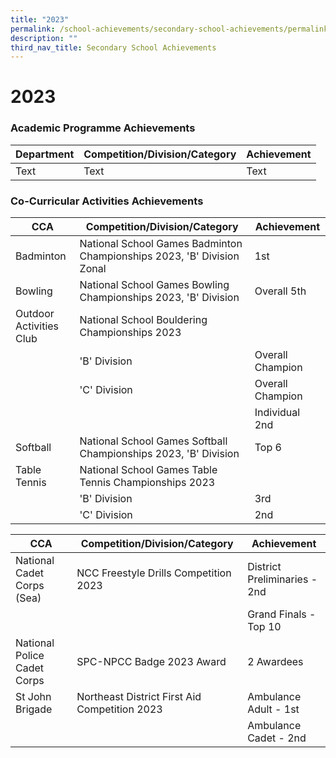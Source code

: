 ```yaml
---
title: "2023"
permalink: /school-achievements/secondary-school-achievements/permalink/
description: ""
third_nav_title: Secondary School Achievements
---
```

# 2023

### Academic Programme Achievements



| Department | Competition/Division/Category | Achievement |
| -------- | -------- | -------- |
| Text     | Text     | Text     |


### Co-Curricular Activities Achievements



| CCA | Competition/Division/Category | Achievement |
| -------- | -------- | -------- |
| Badminton     | National School Games Badminton Championships 2023, 'B' Division Zonal    | 1st     |
| Bowling     | National School Games Bowling Championships 2023, 'B' Division    | Overall 5th     |
| Outdoor Activities Club     | National School Bouldering Championships 2023    |    |
|      | 'B' Division     | Overall Champion     |
|      | 'C' Division     | Overall Champion | 
|      |                        | Individual 2nd     |
| Softball     | National School Games Softball Championships 2023, 'B' Division  | Top 6     |
| Table Tennis     | National School Games Table Tennis Championships 2023  |     |
|      | 'B' Division     | 3rd     |
|      | 'C' Division     | 2nd |

| CCA | Competition/Division/Category | Achievement |
| -------- | -------- | -------- |
| National Cadet Corps (Sea)     | NCC Freestyle Drills Competition 2023   | District Preliminaries - 2nd    |
|      |                        | Grand Finals - Top 10     |
| National Police Cadet Corps     | SPC-NPCC Badge 2023 Award   | 2 Awardees    |
| St John Brigade     | Northeast District First Aid Competition 2023   | Ambulance Adult - 1st   |
|      |   | Ambulance Cadet - 2nd    |